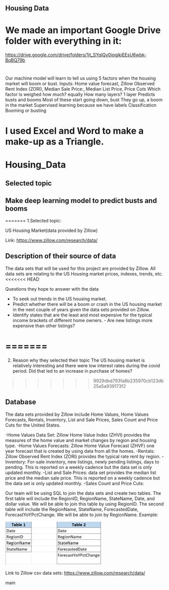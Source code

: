 
## Housing Data 

# We made an important Google Drive folder with everything in it:
https://drive.google.com/drive/folders/1jt_SYqlQy0iqgjkiEEsU6wbk-BqBQ79b

#

# 
Our machine model will learn to tell us using 5 factors when the housing market will boom or bust. Inputs: Home value forecast, Zillow Observed Rent Index (ZORI), Median Sale Price:, Median List Price, Price Cuts
Which factor is weighed how much? equally
How many layers? 1 layer
Predicts busts and booms
Most of these start going down, bust
They go up, a boom in the market
Supervised learning because we have labels
Classification
Booming or busting
#

# I used Excel and Word to make a make-up as a Triangle. #

# Housing_Data

## Selected topic




## Make deep learning model to predict busts and booms ##
=======
1.Selected topic:

US Housing Market(data provided by Zillow) 

Link: https://www.zillow.com/research/data/


## Description of their source of data


The data sets that will be used for this project are provided by Zillow. All data sets are relating to the US Housing market prices, indexes, trends, etc. 
<<<<<<< HEAD


Questions they hope to answer with the data 

- To seek out trends in the US housing market.
- Predict whether there will be a boom or crash in the US housing market in the next couple of years given the data sets provided on Zillow. 
- Identify states that are the least and most expensive for the typical income brackets of different home owners. - Are new listings more expensive than other listings? 

=======
=======
2. Reason why they selected their topic 
The US housing market is relatively interesting and there were low interest rates during the covid period. Did that led to an increase in purchase of homes?
>>>>>>> 9929dbd793fa8b235970cb123db25a5a939173f2



## Database 

The data sets provided by Zillow include Home Values, Home Values Forecasts, Rentals, Inventory, List and Sale Prices, Sales Count and Price Cuts for the United States.

-Home Values Data Set: Zillow Home Value Index (ZHVI) provides the measures of the home value and market changes by region and housing type.
-Home Values Forecasts: Zillow Home Value Forecast (ZHVF) one year forecast that is created by using data from all the homes. 
-Rentals: Zillow Observed Rent Index (ZORI) provides the typical rate rent by region. 
-Inventory: For-sale inventory, new listings, newly pending listings, days to pending. This is reported on a weekly cadence but the data set is only updated monthly. 
-List and Sale Prices: data set provides the median list price and the median sale price. This is reported on a weekly cadence but the data set is only updated monthly. 
-Sales Count and Price Cuts:

Our team will be using SQL to join the data sets and create two tables. The first table will include the RegionID, RegionName, StateName, Date, and dollar value. We will be able to join this table by using RegionID. The second table will include the RegionName, StateName, ForecastedDate, ForecastYoYPctChange. We will be able to join by RegionName. Example: 

![Example](tables_example.png)

Link to Zillow csv data sets: https://www.zillow.com/research/data/


main
